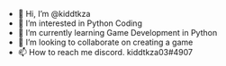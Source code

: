 - 👋 Hi, I’m @kiddtkza
- 👀 I’m interested in Python Coding
- 🌱 I’m currently learning Game Development in Python
- 💞️ I’m looking to collaborate on creating a game
- 📫 How to reach me discord. kiddtkza03#4907

<!---
kiddtkza/kiddtkza is a ✨ special ✨ repository because its `README.md` (this file) appears on your GitHub profile.
You can click the Preview link to take a look at your changes.
--->
